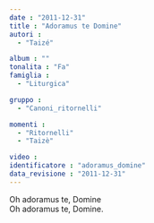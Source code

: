 ```yaml
---
date : "2011-12-31"
title : "Adoramus te Domine"
autori : 
  - "Taizé"

album : ""
tonalita : "Fa"
famiglia : 
  - "Liturgica"

gruppo : 
  - "Canoni_ritornelli"

momenti : 
  - "Ritornelli"
  - "Taizè"

video : 
identificatore : "adoramus_domine"
data_revisione : "2011-12-31"
---
```

  
  
Oh  adoramus te, Domine  
Oh  adoramus te, Domine.  
  
  
  
